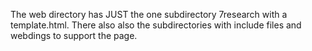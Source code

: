 The web directory has JUST the one subdirectory 7research with a template.html.
There also also the subdirectories with include files and webdings to support the page.
